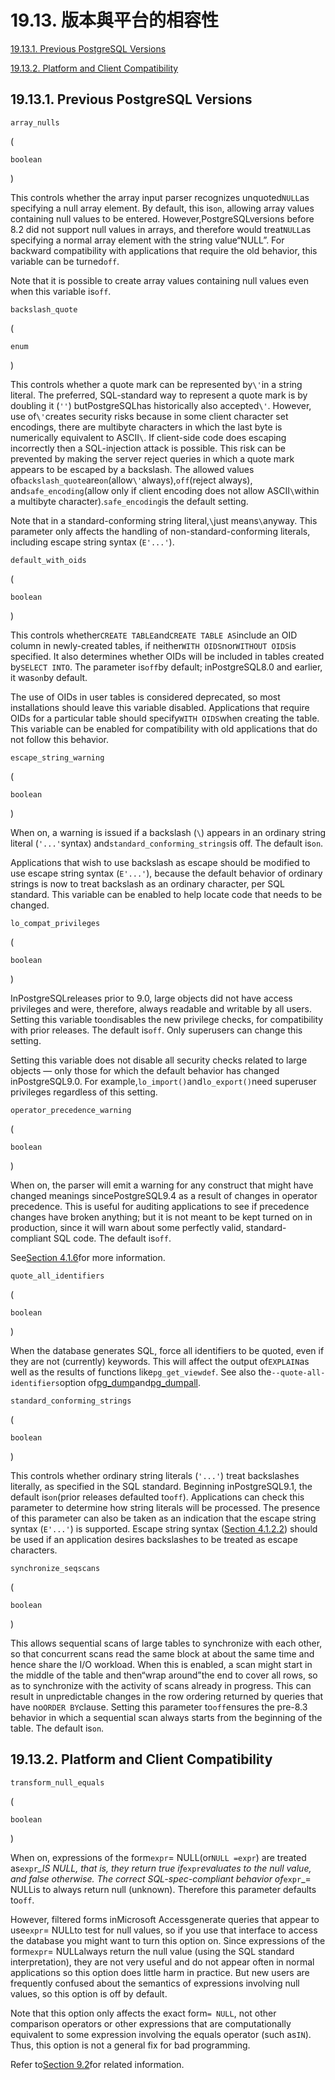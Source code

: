 # 19.13. 版本與平台的相容性

[19.13.1. Previous PostgreSQL Versions](https://www.postgresql.org/docs/10/static/runtime-config-compatible.html#runtime-config-compatible-version)

[19.13.2. Platform and Client Compatibility](https://www.postgresql.org/docs/10/static/runtime-config-compatible.html#runtime-config-compatible-clients)

## 19.13.1. Previous PostgreSQL Versions

`array_nulls`

\(

`boolean`

\)

This controls whether the array input parser recognizes unquoted`NULL`as specifying a null array element. By default, this is`on`, allowing array values containing null values to be entered. However,PostgreSQLversions before 8.2 did not support null values in arrays, and therefore would treat`NULL`as specifying a normal array element with the string value“NULL”. For backward compatibility with applications that require the old behavior, this variable can be turned`off`.

Note that it is possible to create array values containing null values even when this variable is`off`.

`backslash_quote`

\(

`enum`

\)

This controls whether a quote mark can be represented by`\'`in a string literal. The preferred, SQL-standard way to represent a quote mark is by doubling it \(`''`\) butPostgreSQLhas historically also accepted`\'`. However, use of`\'`creates security risks because in some client character set encodings, there are multibyte characters in which the last byte is numerically equivalent to ASCII`\`. If client-side code does escaping incorrectly then a SQL-injection attack is possible. This risk can be prevented by making the server reject queries in which a quote mark appears to be escaped by a backslash. The allowed values of`backslash_quote`are`on`\(allow`\'`always\),`off`\(reject always\), and`safe_encoding`\(allow only if client encoding does not allow ASCII`\`within a multibyte character\).`safe_encoding`is the default setting.

Note that in a standard-conforming string literal,`\`just means`\`anyway. This parameter only affects the handling of non-standard-conforming literals, including escape string syntax \(`E'...'`\).

`default_with_oids`

\(

`boolean`

\)

This controls whether`CREATE TABLE`and`CREATE TABLE AS`include an OID column in newly-created tables, if neither`WITH OIDS`nor`WITHOUT OIDS`is specified. It also determines whether OIDs will be included in tables created by`SELECT INTO`. The parameter is`off`by default; inPostgreSQL8.0 and earlier, it was`on`by default.

The use of OIDs in user tables is considered deprecated, so most installations should leave this variable disabled. Applications that require OIDs for a particular table should specify`WITH OIDS`when creating the table. This variable can be enabled for compatibility with old applications that do not follow this behavior.

`escape_string_warning`

\(

`boolean`

\)

When on, a warning is issued if a backslash \(`\`\) appears in an ordinary string literal \(`'...'`syntax\) and`standard_conforming_strings`is off. The default is`on`.

Applications that wish to use backslash as escape should be modified to use escape string syntax \(`E'...'`\), because the default behavior of ordinary strings is now to treat backslash as an ordinary character, per SQL standard. This variable can be enabled to help locate code that needs to be changed.

`lo_compat_privileges`

\(

`boolean`

\)

InPostgreSQLreleases prior to 9.0, large objects did not have access privileges and were, therefore, always readable and writable by all users. Setting this variable to`on`disables the new privilege checks, for compatibility with prior releases. The default is`off`. Only superusers can change this setting.

Setting this variable does not disable all security checks related to large objects — only those for which the default behavior has changed inPostgreSQL9.0. For example,`lo_import()`and`lo_export()`need superuser privileges regardless of this setting.

`operator_precedence_warning`

\(

`boolean`

\)

When on, the parser will emit a warning for any construct that might have changed meanings sincePostgreSQL9.4 as a result of changes in operator precedence. This is useful for auditing applications to see if precedence changes have broken anything; but it is not meant to be kept turned on in production, since it will warn about some perfectly valid, standard-compliant SQL code. The default is`off`.

See[Section 4.1.6](https://www.postgresql.org/docs/10/static/sql-syntax-lexical.html#sql-precedence)for more information.

`quote_all_identifiers`

\(

`boolean`

\)

When the database generates SQL, force all identifiers to be quoted, even if they are not \(currently\) keywords. This will affect the output of`EXPLAIN`as well as the results of functions like`pg_get_viewdef`. See also the`--quote-all-identifiers`option of[pg\_dump](https://www.postgresql.org/docs/10/static/app-pgdump.html)and[pg\_dumpall](https://www.postgresql.org/docs/10/static/app-pg-dumpall.html).

`standard_conforming_strings`

\(

`boolean`

\)

This controls whether ordinary string literals \(`'...'`\) treat backslashes literally, as specified in the SQL standard. Beginning inPostgreSQL9.1, the default is`on`\(prior releases defaulted to`off`\). Applications can check this parameter to determine how string literals will be processed. The presence of this parameter can also be taken as an indication that the escape string syntax \(`E'...'`\) is supported. Escape string syntax \([Section 4.1.2.2](https://www.postgresql.org/docs/10/static/sql-syntax-lexical.html#sql-syntax-strings-escape)\) should be used if an application desires backslashes to be treated as escape characters.

`synchronize_seqscans`

\(

`boolean`

\)

This allows sequential scans of large tables to synchronize with each other, so that concurrent scans read the same block at about the same time and hence share the I/O workload. When this is enabled, a scan might start in the middle of the table and then“wrap around”the end to cover all rows, so as to synchronize with the activity of scans already in progress. This can result in unpredictable changes in the row ordering returned by queries that have no`ORDER BY`clause. Setting this parameter to`off`ensures the pre-8.3 behavior in which a sequential scan always starts from the beginning of the table. The default is`on`.

## 19.13.2. Platform and Client Compatibility

`transform_null_equals`

\(

`boolean`

\)

When on, expressions of the form`expr`= NULL\(or`NULL =expr`\) are treated as`expr`_\_IS NULL, that is, they return true if_`expr`_evaluates to the null value, and false otherwise. The correct SQL-spec-compliant behavior of_`expr`\_= NULLis to always return null \(unknown\). Therefore this parameter defaults to`off`.

However, filtered forms inMicrosoft Accessgenerate queries that appear to use`expr`= NULLto test for null values, so if you use that interface to access the database you might want to turn this option on. Since expressions of the form`expr`= NULLalways return the null value \(using the SQL standard interpretation\), they are not very useful and do not appear often in normal applications so this option does little harm in practice. But new users are frequently confused about the semantics of expressions involving null values, so this option is off by default.

Note that this option only affects the exact form`= NULL`, not other comparison operators or other expressions that are computationally equivalent to some expression involving the equals operator \(such as`IN`\). Thus, this option is not a general fix for bad programming.

Refer to[Section 9.2](https://www.postgresql.org/docs/10/static/functions-comparison.html)for related information.

